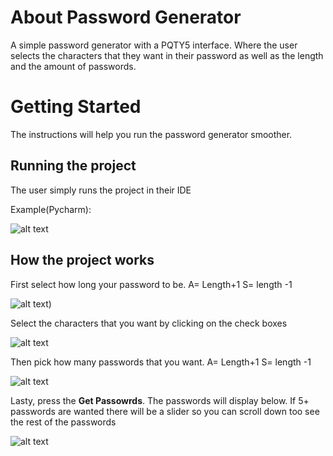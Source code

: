 # About Password Generator
A simple password generator with a PQTY5 interface. Where the user selects the characters that they want in their password as well as the length and the amount of passwords.

# Getting Started
The instructions will help you run the password generator smoother.

## Running the project
The user simply runs the project in their IDE

Example(Pycharm):


![alt text](https://user-images.githubusercontent.com/78819516/114920287-45e43a00-9df7-11eb-9671-b481d86b22c1.JPGs=200)

## How the project works
First select how long your password to be. A= Length+1 S= length -1


![alt text](https://user-images.githubusercontent.com/78819516/114921994-25b57a80-9df9-11eb-8764-583c2deb9a23.JPG))


Select the characters that you want by clicking on the check boxes


![alt text](https://user-images.githubusercontent.com/78819516/114922148-5990a000-9df9-11eb-9d8d-f3cb1650b337.JPG)


Then pick how many passwords that you want. A= Length+1 S= length -1


![alt text](https://user-images.githubusercontent.com/78819516/114922396-98265a80-9df9-11eb-920e-c6b4ccf63c51.JPG)

Lasty, press the **Get Passowrds**. The passwords will display below. If 5+ passwords are wanted there will be a slider so you can scroll down too see the rest of the passwords


![alt text](https://user-images.githubusercontent.com/78819516/114922717-ff440f00-9df9-11eb-93cd-1680174a5be5.JPG)
